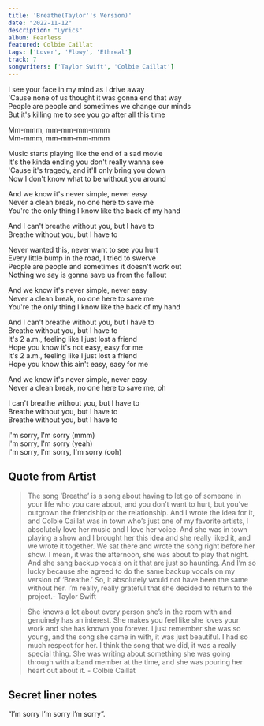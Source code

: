 ```yaml
---
title: 'Breathe(Taylor''s Version)'
date: "2022-11-12"
description: "Lyrics"
album: Fearless
featured: Colbie Caillat
tags: ['Lover', 'Flowy', 'Ethreal']
track: 7
songwriters: ['Taylor Swift', 'Colbie Caillat'] 
---
```

<p className="verse-one">
I see your face in my mind as I drive away <br />
'Cause none of us thought it was gonna end that way <br />
People are people and sometimes we change our minds <br />
But it's killing me to see you go after all this time <br />
</p>
<p className="break">
Mm-mmm, mm-mm-mm-mmm <br />
Mm-mmm, mm-mm-mm-mmm <br />
</p>
<p className="verse-two">
Music starts playing like the end of a sad movie <br />
It's the kinda ending you don't really wanna see <br />
'Cause it's tragedy, and it'll only bring you down <br />
Now I don't know what to be without you around <br />
</p>
<p className="pre-chorus">
And we know it's never simple, never easy <br />
Never a clean break, no one here to save me <br />
You're the only thing I know like the back of my hand <br />
</p>
<p className="chorus">
And I can't breathe without you, but I have to <br />
Breathe without you, but I have to <br />
</p>
<p className="verse-three">
Never wanted this, never want to see you hurt <br />
Every little bump in the road, I tried to swerve <br />
People are people and sometimes it doesn't work out <br />
Nothing we say is gonna save us from the fallout <br />
</p>
<p className="pre-chorus">
And we know it's never simple, never easy <br />
Never a clean break, no one here to save me <br />
You're the only thing I know like the back of my hand <br />
</p>
<p className="bridge">
And I can't breathe without you, but I have to <br />
Breathe without you, but I have to <br />
It's 2 a.m., feeling like I just lost a friend <br />
Hope you know it's not easy, easy for me <br />
It's 2 a.m., feeling like I just lost a friend <br />
Hope you know this ain't easy, easy for me <br />
</p>
<p className="pre-chorus">
And we know it's never simple, never easy <br />
Never a clean break, no one here to save me, oh <br />
</p>
<p className="chorus">
I can't breathe without you, but I have to <br />
Breathe without you, but I have to <br />
Breathe without you, but I have to <br />
</p>
<p className="outro">
I'm sorry, I'm sorry (mmm) <br />
I'm sorry, I'm sorry (yeah) <br />
I'm sorry, I'm sorry, I'm sorry (ooh) <br />
</p>




## Quote from Artist 
<blockquote>
The song ‘Breathe’ is a song about having to let go of someone in your life who you care about, and you don’t want to hurt, but you’ve outgrown the friendship or the relationship. And I wrote the idea for it, and Colbie Caillat was in town who’s just one of my favorite artists, I absolutely love her music and I love her voice. And she was in town playing a show and I brought her this idea and she really liked it, and we wrote it together. We sat there and wrote the song right before her show. I mean, it was the afternoon, she was about to play that night. And she sang backup vocals on it that are just so haunting. And I’m so lucky because she agreed to do the same backup vocals on my version of ‘Breathe.’ So, it absolutely would not have been the same without her. I’m really, really grateful that she decided to return to the project.- Taylor Swift
</blockquote>
<blockquote>
She knows a lot about every person she’s in the room with and genuinely has an interest. She makes you feel like she loves your work and she has known you forever. I just remember she was so young, and the song she came in with, it was just beautiful. I had so much respect for her. I think the song that we did, it was a really special thing. She was writing about something she was going through with a band member at the time, and she was pouring her heart out about it. - Colbie Caillat
</blockquote>

## Secret liner notes
“I’m sorry I’m sorry I’m sorry”.